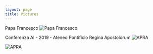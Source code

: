 ```yaml
---
layout: page
title: Pictures
---
```

Papa Francesco
![Papa Francesco]({{site.baseurl}}/img/pics/Papa-Francesco.jpg)

Conferenza AI - 2019 - Ateneo Pontificio Regina Apostolorum
![APRA]({{site.baseurl}}/img/pics/WhatsApp-Image-2019-11-30-at-08.59.231.jpeg)

![APRA]({{site.baseurl}}//WhatsApp-Image-2019-11-30-at-08.59.202.jpeg)
